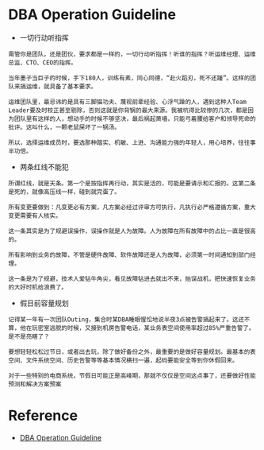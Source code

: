 # DBA Operation Guideline


* 一切行动听指挥

```
甭管你是团队，还是团伙，要求都是一样的，一切行动听指挥！听谁的指挥？听运维经理、运维总监、CTO、CEO的指挥。

当年墨子当巨子的时候，手下180人，训练有素，同心同德，“赴火蹈刃，死不还踵”。这样的团队来搞运维，就具备了基本要求。

运维团队里，最忌讳的是具有三脚猫功夫、蔑视前辈经验、心浮气躁的人，遇到这种人Team Leader要及时校正甚至剔除，否则这就是你背锅的最大来源。我被坑得比较惨的几次，都是因为团队里有这样的人，想动手的时候不够坚决，最后祸起萧墙，只能弓着腰给客户和领导死命的批评。这叫什么，一颗老鼠屎坏了一锅汤。

所以，选择运维成员时，要选那种踏实、机敏、上进、沟通能力强的年轻人，用心培养，往往事半功倍。
```

* 两条红线不能犯

```
所谓红线，就是天条。第一个是按指挥再行动，其实是活的，可能是要请示和汇报的。这第二条是死的，就像高压线一样，碰到就完蛋了。

所有变更要做到：凡变更必有方案，凡方案必经过评审方可执行，凡执行必严格遵循方案，重大变更需要有人核实。

这一条其实是为了规避误操作，误操作就是人为故障。人为故障在所有故障中的占比一直是很高的。

所有影响到业务的故障，不管是硬件故障、软件故障还是人为故障，必须第一时间通知到部门经理。

这一条是为了规避，技术人爱钻牛角尖，看见故障钻进去就出不来，贻误战机，把快速恢复业务的大好时机给浪费了。
```

* 假日前容量规划

```
记得某一年有一次团队Outing，集合时某DBA睡眼惺忪地说半夜3点被告警搞起来了。这还不算，他在玩密室逃脱的时候，又接到机房告警电话，某业务表空间使用率超过85%严重告警了。是不是亮瞎了？

要想轻轻松松过节日，或者出去玩，除了做好备份之外，最重要的是做好容量规划。最基本的表空间、文件系统空间、历史告警等等基本情况横扫一遍，起码要能安全等到你休假回来。

对于一些特别的电商系统，节假日可能正是高峰期，那就不仅仅是空间这点事了，还要做好性能预测和解决方案预案
```


# Reference

* [DBA Operation Guideline](https://www.toutiao.com/a6613303465961587213/?iid=50049209260&app=news_article)